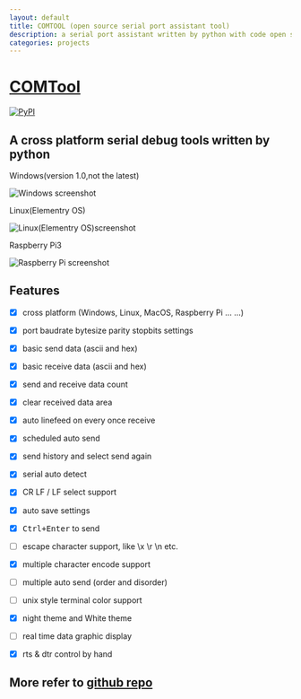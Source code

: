 ```yaml
---
layout: default
title: COMTOOL (open source serial port assistant tool)
description: a serial port assistant written by python with code open source
categories: projects
---
```


# [COMTool](https://github.com/Neutree/COMTool)


 [![PyPI](https://img.shields.io/pypi/v/comtool.svg)](https://pypi.python.org/pypi/comtool/)

A cross platform serial debug tools written by python
--------

Windows(version 1.0,not the latest)

![Windows screenshot](https://raw.githubusercontent.com/Neutree/COMTool/master/COMToolData/assets/screenshot_V1.3.png)

Linux(Elementry OS)

![Linux(Elementry OS)screenshot](https://raw.githubusercontent.com/Neutree/COMTool/master/COMToolData/assets/screenshot_V1.4_night.png)

Raspberry Pi3

![Raspberry Pi screenshot](https://raw.githubusercontent.com/Neutree/COMTool/master/COMToolData/assets/RaspberryPiScreenshot.png)


## Features

- [x] cross platform (Windows, Linux, MacOS, Raspberry Pi ... ...)
- [x] port baudrate bytesize parity stopbits settings
- [x] basic send data (ascii and hex)
- [x] basic receive data (ascii and hex)
- [x] send and receive data count
- [x] clear received data area
- [x] auto linefeed on every once receive
- [x] scheduled auto send
- [x] send history and select send again
- [x] serial auto detect
- [x] CR LF / LF select support
- [x] auto save settings
- [x] <kbd>Ctrl+Enter</kbd> to send
- [ ] escape character support, like \x \r \n etc.
- [x] multiple character encode support
- [ ] multiple auto send (order and disorder)
- [ ] unix style terminal color support
- [x] night theme and White theme
- [ ] real time data graphic display
- [x] rts & dtr control by hand


## More refer to [github repo](https://github.com/Neutree/COMTool)




